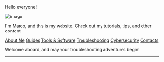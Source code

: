 Hello everyone!

![image](https://github.com/user-attachments/assets/9653fecf-77ac-4ad5-9311-a4675931bf0c)

I'm Marco, and this is my website. Check out my tutorials, tips, and other content:

[About Me](/about.md) [Guides](/guides.md) [Tools & Software](/tools) [Troubleshooting](/troubleshooting) [Cybersecurity](/cybersecurity) [Contacts](/contacts)

Welcome aboard, and may your troubleshooting adventures begin!
___